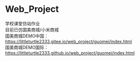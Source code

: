 # Web_Project
学校课堂仿站作业  
目前已仿国美商城/小米商城  
国美商城DEMO中国：https://littleturtle2333.gitee.io/web_project/guomei/index.html  
国美商城DEMO国际：https://littleturtle2333.github.io/web_project/guomei/index.html


